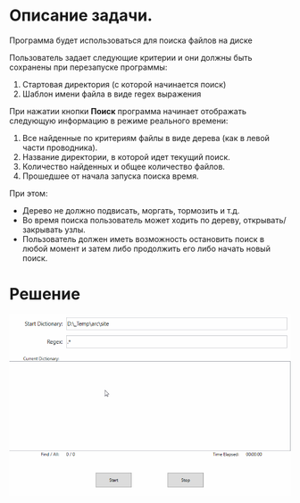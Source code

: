 ﻿# Описание задачи.

Программа будет использоваться для поиска файлов на диске

Пользователь задает следующие критерии и они должны быть сохранены при перезапуске программы:

1. Стартовая директория (с которой начинается поиск)
2. Шаблон имени файла в виде regex выражения


При нажатии кнопки **Поиск** программа начинает отображать следующую информацию в режиме реального времени:

1. Все найденные по критериям файлы в виде дерева (как в левой части проводника).
2. Название директории, в которой идет текущий поиск.
3. Количество найденных и общее количество файлов.
4. Прошедшее от начала запуска поиска время.

При этом:  

+ Дерево не должно подвисать, моргать, тормозить и т.д.  
+ Во время поиска пользователь может ходить по дереву, открывать/закрывать узлы.  
+ Пользователь должен иметь возможность остановить поиск в любой момент и затем либо продолжить его либо начать новый поиск.

# Решение

![show](./.presentation/show.gif)